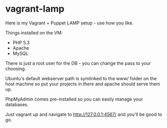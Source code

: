 vagrant-lamp
======

Here is my Vagrant + Puppet LAMP setup - use how you like.

Things installed on the VM:
- PHP 5.3
- Apache
- MySQL

There is just a root user for the DB - you can change the pass to your choosing.

Ubuntu's default webserver path is symlinked to the www/ folder on the host
machine so put your projects in there and apache should serve them up.

PhpMyAdmin comes pre-installed so you can easily manage your databases.

Just vagrant up and navigate to http://127.0.0.1:4567/ and you'll be good to go.
